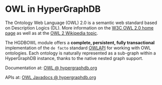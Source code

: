 # OWL in HyperGraphDB

The Ontology Web Language (OWL) 2.0 is a semantic web standard based on Description Logics (DL). More information on the [W3C OWL 2.0 home page](http://www.w3.org/TR/owl2-overview/) as well as at the [OWL 2 Wikipedia topic](http://en.wikipedia.org/wiki/Web_Ontology_Language).

The HGDBOWL module offers a **complete, persistent, fully transactional** implementation of the `de facto` standard [OWLAPI](http://owlapi.sourceforge.net/) for working with OWL ontologies. Each ontology is naturally represented as a sub-graph within a HyperGraphDB instance, thanks to the native nested graph support. 

Documentation at: <a href="http://hypergraphdb.org/?page=Home&project=owl" target="_blank">OWL @ hypergraphdb.org</a>

APIs at: <a href="http://hypergraphdb.org/docs/apps/owl/" target="_blank">OWL Javadocs @ hypergraphdb.org</a>
